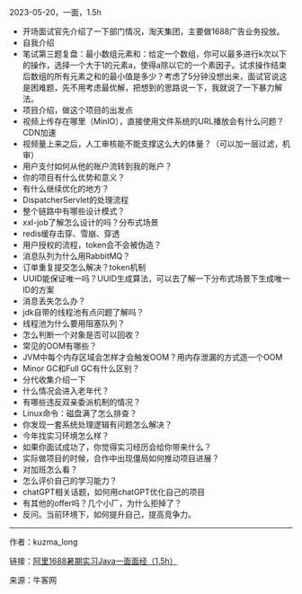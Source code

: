 2023-05-20，一面，1.5h

+ 开场面试官先介绍了一下部门情况，淘天集团，主要做1688广告业务投放。
+ 自我介绍
+ 笔试第三题复盘：最小数组元素和：给定一个数组，你可以最多进行k次以下的操作，选择一个大于1的元素a，使得a除以它的一个素因子。试求操作结束后数组的所有元素之和的最小值是多少？考虑了5分钟没想出来，面试官说这是困难题，先不用考虑最优解，把想到的思路说一下，我就说了一下暴力解法。
+ 项目介绍，做这个项目的出发点
+ 视频上传存在哪里（MinIO），直接使用文件系统的URL播放会有什么问题？CDN加速
+ 视频量上来之后，人工审核能不能支撑这么大的体量？（可以加一层过滤，机审）
+ 用户支付如何从他的账户流转到我的账户？
+ 你的项目有什么优势和意义？
+ 有什么继续优化的地方？
+ DispatcherServlet的处理流程
+ 整个链路中有哪些设计模式？
+ xxl-job了解怎么设计的吗？分布式场景
+ redis缓存击穿、雪崩、穿透
+ 用户授权的流程，token会不会被伪造？
+ 消息队列为什么用RabbitMQ？
+ 订单重复提交怎么解决？token机制
+ UUID能保证唯一吗？UUID生成算法，可以去了解一下分布式场景下生成唯一ID的方案
+ 消息丢失怎么办？
+ jdk自带的线程池有点问题了解吗？
+ 线程池为什么要用阻塞队列？
+ 怎么判断一个对象是否可以回收？
+ 常见的OOM有哪些？
+ JVM中每个内存区域会怎样才会触发OOM？用内存泄漏的方式造一个OOM
+ Minor GC和Full GC有什么区别？
+ 分代收集介绍一下
+ 什么情况会进入老年代？
+ 有哪些违反双亲委派机制的情况？
+ Linux命令：磁盘满了怎么排查？
+ 你发现一套系统处理逻辑有问题怎么解决？
+ 今年找实习环境怎么样？
+ 如果你面试成功了，你觉得实习经历会给你带来什么？
+ 实际做项目的时候，合作中出现僵局如何推动项目进展？
+ 对加班怎么看？
+ 怎么评价自己的学习能力？
+ chatGPT相关话题，如何用chatGPT优化自己的项目
+ 有其他的offer吗？几个小厂，为什么拒掉了？
+ 反问。当前环境下，如何提升自己，提高竞争力。

------
作者：kuzma_long

链接：[阿里1688暑期实习Java一面面经（1.5h）](https://www.nowcoder.com/discuss/490459233528377344)

来源：牛客网